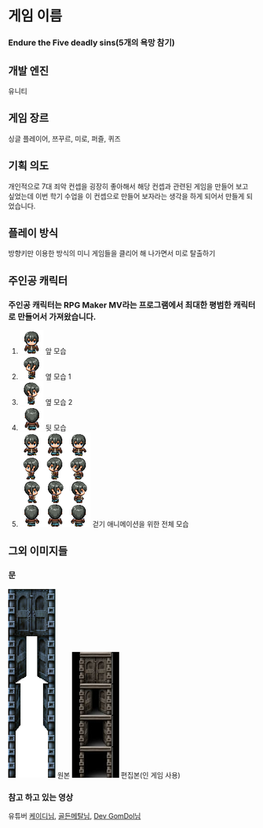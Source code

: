 # 게임 이름

 ### Endure the Five deadly sins(5개의 욕망 참기)

## 개발 엔진

 유니티


## 게임 장르

 싱글 플레이어, 쯔꾸르, 미로, 퍼즐, 퀴즈


## 기획 의도

 개인적으로 7대 죄악 컨셉을 굉장히 좋아해서 해당 컨셉과 관련된 게임을 만들어 보고 싶었는데 이번 학기 수업을 이 컨셉으로 만들어 보자라는 생각을 하게 되어서 만들게 되었습니다.

## 플레이 방식

방향키만 이용한 방식의 미니 게임들을 클리어 해 나가면서 미로 탈출하기

## 주인공 캐릭터
### 주인공 캐릭터는 RPG Maker MV라는 프로그램에서 최대한 평범한 캐릭터로 만들어서 가져왔습니다.

1. ![sc](Image/Front.png) 앞 모습
2. ![sc](Image/SideA.png) 옆 모습 1
3. ![sc](Image/SideB.png) 옆 모습 2
4. ![sc](Image/Behind.png) 뒷 모습
5. ![sc](Image/Nomal_walk.png) 걷기 애니메이션을 위한 전체 모습

## 그외 이미지들

### 문
![sc](Image/Door.png) 원본 ![sc](Image/DoorS.png) 편집본(인 게임 사용)


 
### 참고 하고 있는 영상

유튜버 [케이디님][케이디], [골든메탈님][골든메탈], [Dev GomDol님][곰돌]

[케이디]: https://www.youtube.com/c/%EC%BC%80%EC%9D%B4%EB%94%94
[골든메탈]: https://www.youtube.com/c/GoldMetal
[곰돌]: https://www.youtube.com/c/DevGomDol/videos
